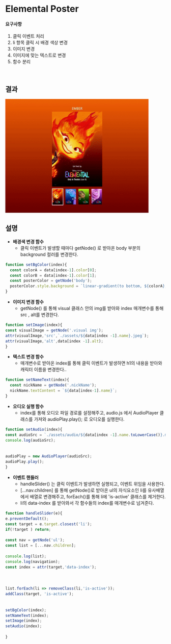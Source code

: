 # Elemental Poster 
#### 요구사항
1. 클릭 이벤트 처리
2. li 항목 클릭 시 배경 색상 변경
3. 이미지 변경
4. 이미지에 맞는 텍스트로 변경
5. 함수 분리

<br>

## 결과

<img src="./client/assets/Elemental_result.gif" width=450>
<br>

## 설명

 * **배경색 변경 함수**
   * 클릭 이벤트가 발생할 때마다 getNode() 로 받아온 body 부분의 background 컬러를 변경한다.
```js
function setBgColor(index){
  const colorA = data[index-1].color[0];
  const colorB = data[index-1].color[1];
  const posterColor = getNode('body');
  posterColor.style.background = `linear-gradient(to bottom, ${colorA}, ${colorB})`;
}
```

 * **이미지 변경 함수**
   * getNode() 를 통해 visual 클래스 안의 img를 받아와 index 매개변수를 통해 src , alt를 변경한다.
```js
function setImage(index){
const visualImage = getNode('.visual img');
attr(visualImage,'src',`./assets/${data[index -1].name}.jpeg`);
attr(visualImage,'alt',data[index -1].alt);
}
```

 * **텍스트 변경 함수**
   * 매개변수로 받아온 index를 통해 클릭 이벤트가 발생하면 h1의 내용을 받아와 캐릭터 이름을 변경한다..
```js
function setNameText(index){
  const nickName = getNode('.nickName');
  nickName.textContent = `${data[index-1].name}`; 
}
```

 * **오디오 실행 함수**
   * index를 통해 오디오 파일 경로를 설정해주고, audio.js 에서 AudioPlayer 클래스를 가져와 audioPlay.play(); 로 오디오를 실행한다.
```js
function setAudio(index){
const audioSrc = `./assets/audio/${data[index -1].name.toLowerCase()}.m4a`;
console.log(audioSrc);


audioPlay = new AudioPlayer(audioSrc);
audioPlay.play();
}
```

 * **이벤트 핸들러**
   * handleSlider() 는 클릭 이벤트가 발생하면 실행되고, 이벤트 위임을 사용한다.
   * [...nav.children] 를 통해 getNode()로 받아온 ul의 자식요소인 li를 유사배열에서 배열로 변경해주고, forEach()를 통해 li에 'is-active' 클래스를 제거한다.
   * li의 data-index 를 받아와서 각 함수들의 index를 매개변수로 넘겨준다.
```js
function handleSlider(e){
e.preventDefault();
const target = e.target.closest('li');
if(!target ) return;

const nav = getNode('ul');
const list = [...nav.children];

console.log(list);
console.log(navigation);
const index = attr(target,'data-index'); 



list.forEach(li => removeClass(li,'is-active'));
addClass(target, 'is-active'); 


setBgColor(index);
setNameText(index);
setImage(index);
setAudio(index);
  
}
```
